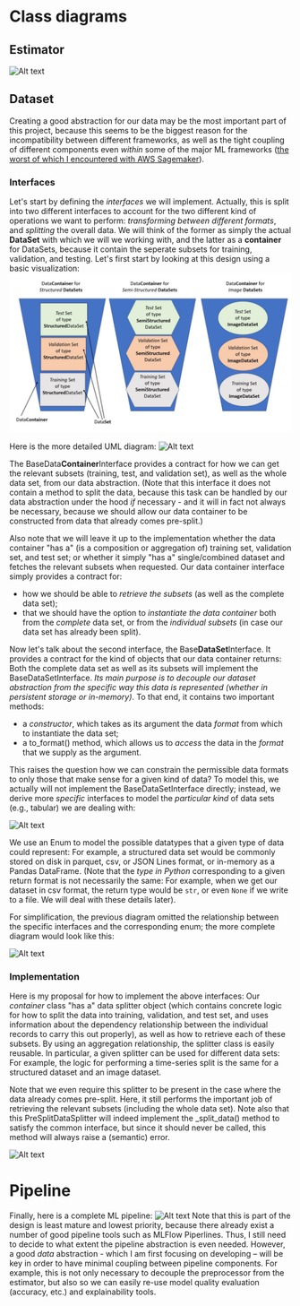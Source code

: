 # Class diagrams

## Estimator

![Alt text](http://www.plantuml.com/plantuml/png/lLDTIyCm57tlhxZC1pzmWxqM7uPR5HzMP0CHH2Hcjnf8cv5xzo1p_zsqMudjCYk8UydMctFFERad6H4BowjSHwSmmKmLYfKf83CMvj9Oj7S5eys4n4ZL_zexi8u0rkALs0h96w1o--myXeMI_EIgbv1f8_WvsaIHr888nkMgCYL5ARVb0vKlDUPOC0KLxYrAHGuUR-bSQOPIQEs_RuOlLQUlZAqXIWgsPldXgpk7tiyCtomI_ThBT9u4sThOgy_187ZOCB9j8zfF9I5MkM0J3AQnwTsUB0IB62PkzLskJ9L8l9Tq8yrCiJjRexIqM4RxVO3pXsbzpERq3bYgMJqLG6qdD2-lz7XxRGpnaTJIz4X2YLjPoHHvTmdCN_LsF8T7-9z2JHf_mnltv23APzo5JDDkK6YsNT8_0dl37bpq-zLlw-t4y2u8H4TNzHJtUaPOB5Qv_W80 "Estimator")

## Dataset

Creating a good abstraction for our data may be the most important part of this project, because this seems to be the biggest reason for the incompatibility between different frameworks, as well as the tight coupling of different components even *within* some of the major ML frameworks ([the worst of which I encountered with AWS Sagemaker](https://github.com/tloeber/email-classification#lessons-so-far)).

### Interfaces

Let's start by defining the *interfaces* we will implement. Actually, this is split into two different interfaces to account for the two different kind of operations we want to perform: *transforming between different formats*, and *splitting* the overall data. We will think of the former as simply the actual **DataSet** with which we will we working with, and the latter as a **container** for DataSets, because it contain the seperate subsets for training, validation, and testing. Let's first start by looking at this design using a basic visualization:
![Alt text](../img/data_design.jpg)

Here is the more detailed UML diagram:
![Alt text](http:////www.plantuml.com/plantuml/png/ZPD1ReD034NtSmelYLfnW2YAehQgr7KFW5mmwKZ3J6H_kcbwzsQ20fL2Q5R8pBFvtv_P6LZHTy4v7o7QSYtqn2Ol37vE4UoZwDjuzEs87ZQRMeKXssshgQki_p215T0JN9bWFKvu5uozZ_J5mJSCdnOfYE7s-Mf6G9swGn18xYh6Oc54dh4NL8FYXi75QfuTIJ7S1KuUxy8vX6NknxawiDbrA6uXfisnBAyxQ4q-BwUJ2FiJ-EoNvv9katQCOdXCWb_FzR1Mf7-eYtD3KjxBXJw_FuYQjrEHRI_vAylZTbRrcdeJesAGtL2MJHmRKa6lqSX70yTQZF39cFPnwq_PIMpozVW5 "data_container_interfaces")

The BaseData**Container**Interface provides a contract for how we can get the relevant subsets (training, test, and validation set), as well as the whole data set, from our data abstraction. (Note that this interface it does not contain a method to split the data, because this task can be handled by our data abstraction under the hood *if* necessary - and it will in fact not always be necessary, because we should allow our data container to be constructed from data that already comes pre-split.)

Also note that we will leave it up to the implementation whether the data container "has a" (is a composition or aggregation of) training set, validation set, and test set; or whether it simply "has a" single/combined dataset and fetches  the relevant subsets when requested. Our data container interface simply provides a contract for:

- how we should be able to *retrieve the subsets* (as well as the complete data set);
- that we should have the option to *instantiate the data container* both from the *complete* data set, or from the *individual subsets* (in case our data set has already been split).

Now let's talk about the second interface, the Base**DataSet**Interface. It provides a contract for the kind of objects that our data container returns: Both the complete data set as well as its subsets will implement the BaseDataSetInterface. *Its main purpose is to decouple our dataset abstraction from the specific way this data is represented (whether in persistent storage or in-memory)*. To that end, it contains two important methods:

- a *constructor*, which takes as its argument the data *format* from which to instantiate the data set;
- a to_format() method, which allows us to *access* the data in the *format* that we supply as the argument.

This raises the question how we can constrain the permissible data formats to only those that make sense for a given kind of data? To model this, we actually will not implement the BaseDataSetInterface directly; instead, we derive more *specific* interfaces to model the *particular kind* of data sets (e.g., tabular) we are dealing with:

![Alt text](http://www.plantuml.com/plantuml/png/dPJ1Rk8m48RlVeevWdRX0L0KaTqaAXMbBGczHXPCqaWaGVRaK1NUlPgK6e4oBVHasVw_yJ-_HfvQqeRQQgjKMHEQNAyH_ccBeIQT8CtSuRi2-EDvQuEQqFTpqrHPtfXAq-1pcJWkxlP31gYvGbGWPPOQemlyKdVdEpIsjBmvADLhojkFHf2GQTVK6jpmlRlyZi2gl9sAoosUQq-PIIQkYUqCbSEJfOSp8zpRhyquN3OaosLJ7DtDLXYI7tS2zrnVryAGM2Gb1oLE2MEkbVxXO8bIMBVLnQI3vy4W-biOn7e84GjylujXjGYZUBQ8GdKuads9olnJi7nUHQa2-9-yA83xv74nv_Cm2uCqY9V1G-HASrEtbU_AEPxx_DbGUdTSilaiIHc-38Cpw_FH9nHC2-AJG-7J69koUANnteSBV0AjHGk33UPbZHOCKcjgeBST3fMQOhtXZ_83 "dataset_interface_simplified")

We use an Enum to model the possible datatypes that a given type of data could represent: For example, a structured data set would be commonly stored on disk in parquet, csv, or JSON Lines format, or in-memory as a Pandas DataFrame. (Note that the *type in Python* corresponding to a given return format is not necessarily the same: For example, when we get our dataset in csv format, the return type would be `str`, or even `None` if we write to a file. We will deal with these details later).

For simplification, the previous diagram omitted the relationship between the specific interfaces and the corresponding enum; the more complete diagram would look like this:

![Alt text](http://www.plantuml.com/plantuml/png/bPJ1Re9048Rl-nHxrBJw08OGQO7KnjfMi5UoqO6I29ZTuT1KtxqkjKmq3A4NSNV_R_QVFvET6rGQws8lH5uYw5HjGJue0xv25G4ksirl8UMTusmrA0JNJNLL96cb2uMZty-ivS9cFRO0LWD46M1YiD8gWpzrity0RN9Z5oSXEaqvnyb4HgZhBTOQTlQyFUmZeCZ_JuNv7gwrb1bZOb1iXBBXzKjFLqRutWQP8PmtnCiPKnJTS2iDn5rE0hgEwxfZI0oWO8FYfyHYr4hdS5Y9453MnSsaIyUHe-0-qm3bM0PMuBfD39kL7uIBLU2BquMaMuVmRzxwVHF4vt-FqSVvzpbwNItjlf_uNko5Q-ybeDBKrC3oJRcMfypx3CLFbq-oN4InXM_3i9br-UWICgOPCJba7esfphDFd1vTUOFFP6t0oD4Eqhm48pLWhKk9NmSOy-D5vJejalS-b6_HjiDGLwtEeTpPT_m7 "dataset_interface")

### Implementation

Here is my proposal for how to implement the above interfaces: Our *container* class "has a" data splitter object (which contains concrete logic for how to split the data into training, validation, and test set, and uses information about the dependency relationship between the individual records to carry this out properly), as well as how to retrieve each of these subsets. By using an aggregation relationship, the splitter class is easily reusable. In particular, a given splitter can be used for different data sets: For example, the logic for performing a time-series split is the same for a structured dataset and an image dataset.

Note that we even require this splitter to be present in the case where the data already comes pre-split. Here, it still performs the important job of  retrieving the relevant subsets (including the whole data set). Note also that this PreSplitDataSplitter will indeed implement the _split_data() method to satisfy the common interface, but since it should never be called, this method will always raise a (semantic) error.

![Alt text](http:////www.plantuml.com/plantuml/png/lPP1RzGm48NFpQ_miHLaXJYkIbKeL0A9WXea3WX5qtXsQocne_44L57-E_6acqJPsHPnu99TUxvdFp_RcpsF3CHTKsVP6uZu5XWkWcTm7ic4F3UxtgAj7JEIMPjRY0RCiSKQjy0O3OSJHRqYjxtbrVtPD0PoB-zYBpckWezCNSLepOP2Oy1RGyWT-NYIPN3JLw5YKzKGezaV_LTcpBFJqueG6C_EqX3b9b03V3nyh4VHfRHFae33Nq1Rv39o8DZYZfR-5Ycwc1g_TODJJ8E_t316BbiARI1smQ_DfWx0vfLviNefm0-edOLKUnGhOngtx4aOl9XaaWcSt-l4k0TEimmLMS5W_Bsts6B_y3pt_r3zuXeia1n6RN5ziNH9wJOEAVQ33ggBkeizXbOHLKDDrHKji8DQKuL0rdbWVSBFX2AOAmUXHEJyjep8Yy37BabC6ikarwR01ZoxwXrH8Ccp2isDypWBSc_lJ-_p_62mEgq7hSDwlZghPQgJQeZPuOEE_B0tX62HffjqBMqf_IJ7yz9NQV__cvii3j_4aNQ35_PbRODitM_bHsm2tLrZInZHivoVwVI1jn17tL6IhKrhL-AEeC4H_L1ykbg2rbNyxRM_UsxwntVTsPIUE1k2JTQkWiSacJiPkICT4nSBQ4Bc6npoV9cB_lElg2RFXrNPOd0vX_CuLM0ACSiMyqXzde8AJElV9LB8gwZRNIdafryl2ysZHrL5f_qei77_u43HwIvqN7DowUfn6vys8BWwfG8ipfRin7xk2h9qhMCpvrbsZjwc_pH_0000 "data_container_implementation")

# Pipeline

Finally, here is a complete ML pipeline:
![Alt text](http://www.plantuml.com/plantuml/png/XP91ImCn48Nl-ok6dbIeuBMd8kfDASLx6RFZDZIRX9afMCJ_RhAfeTlAzXJoyhsypPjTYYBhldUDSIW2Anl9MK_mtG3mtj_SBk0jU6f-cZ-2QSN1a4ZWWOfCiGWPVaB55yR-nF4iQdlK8_vfDNEleILNtAqrW-JZFJBZ8QbY0jDmNJexoGwYP-59kPB-5ObjJrxV6SsEYi-5hZuDe2FT94Kk4ijdhgcpedmefGmRuZDxdy7wi56yG-kFiLHscLjJ3An9Criokys7nI7-CQtbADzHnp5xcC7TV9xNyGGMi4K1_9-ipKzZuredqSis9_5nVPDeBQfYI_9j_ZD_0G00 "Pipeline")
Note that this is part of the design is least mature and lowest priority, because there already exist a number of good pipeline tools such as MLFlow Piperlines. Thus, I still need to decide to what extent the pipeline abstraction is even needed. However, a good *data* abstraction - which I am first focusing on developing – will be key in order to have minimal coupling between pipeline components. For example, this is not only necessary to decouple the preprocessor from the estimator, but also so we can easily re-use model quality evaluation (accuracy, etc.) and explainability tools.

